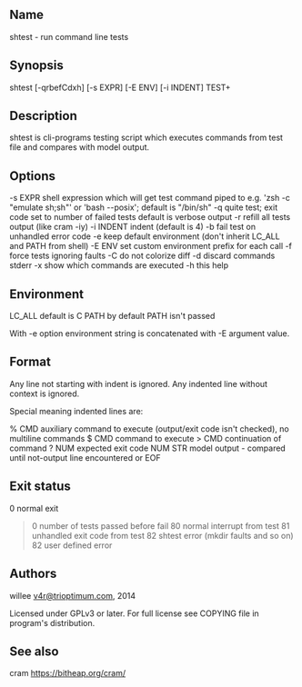 Name
----
shtest - run command line tests

Synopsis
--------

shtest [-qrbefCdxh] [-s EXPR] [-E ENV] [-i INDENT] TEST+

Description
-----------

shtest is cli-programs testing script which executes commands from test file
and compares with model output.

Options
-------

-s EXPR     shell expression which will get test command piped to
            e.g. 'zsh -c "emulate sh;sh"' or 'bash --posix'; default is "/bin/sh"
-q          quite test; exit code set to number of failed tests
            default is verbose output
-r          refill all tests output (like cram -iy)
-i INDENT   indent (default is 4)
-b          fail test on unhandled error code
-e          keep default environment (don't inherit LC_ALL and PATH from shell)
-E ENV      set custom environment prefix for each call
-f          force tests ignoring faults
-C          do not colorize diff
-d          discard commands stderr
-x          show which commands are executed
-h          this help

Environment
-----------

LC_ALL  default is C
PATH    by default PATH isn't passed

With -e option environment string is concatenated with -E argument value.

Format
------

Any line not starting with indent is ignored. Any indented line without context is ignored.

Special meaning indented lines are:

<indent> % CMD  auxiliary command to execute (output/exit code isn't checked), no multiline commands
<indent> $ CMD  command to execute
<indent> > CMD  continuation of command
<indent> ? NUM  expected exit code NUM
<indent> STR    model output - compared until not-output line encountered or EOF

Exit status
-----------

0       normal exit
>0      number of tests passed before fail
80      normal interrupt from test
81      unhandled exit code from test
82      shtest error (mkdir faults and so on)
>82     user defined error

Authors
-------

willee <v4r@trioptimum.com>, 2014

Licensed under GPLv3 or later.
For full license see COPYING file in program's distribution.

See also
--------

cram https://bitheap.org/cram/

